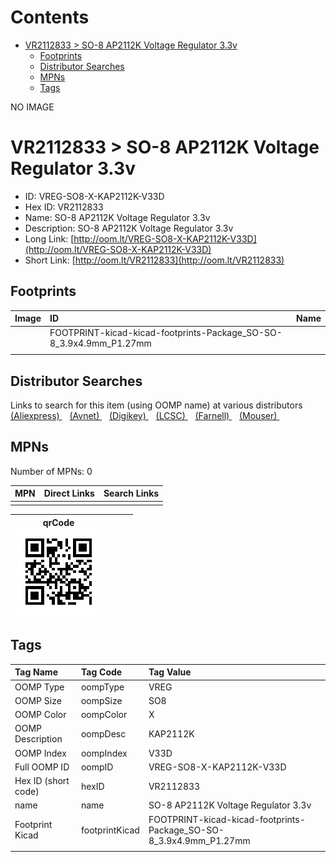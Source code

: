 



Contents
========

* [VR2112833 > SO-8 AP2112K Voltage Regulator 3.3v](#vr2112833--so-8-ap2112k-voltage-regulator-33v)
	* [Footprints](#footprints)
	* [Distributor Searches](#distributor-searches)
	* [MPNs](#mpns)
	* [Tags](#tags)
  
NO IMAGE  
# VR2112833 > SO-8 AP2112K Voltage Regulator 3.3v

- ID: VREG-SO8-X-KAP2112K-V33D
- Hex ID: VR2112833
- Name: SO-8 AP2112K Voltage Regulator 3.3v
- Description: SO-8 AP2112K Voltage Regulator 3.3v
- Long Link: [http://oom.lt/VREG-SO8-X-KAP2112K-V33D](http://oom.lt/VREG-SO8-X-KAP2112K-V33D)
- Short Link: [http://oom.lt/VR2112833](http://oom.lt/VR2112833)

## Footprints
  

|Image|ID|Name|
| :--- | :--- | :--- |
||FOOTPRINT-kicad-kicad-footprints-Package_SO-SO-8_3.9x4.9mm_P1.27mm||
||||

## Distributor Searches
  
Links to search for this item (using OOMP name) at various distributors  
[(Aliexpress) ](https://www.aliexpress.com/wholesale?SearchText=1117SO-8+AP2112K+Voltage+Regulator+3.3v)&nbsp;&nbsp;&nbsp;[(Avnet) ](https://www.avnet.com/shop/us/search/SO-8+AP2112K+Voltage+Regulator+3.3v)&nbsp;&nbsp;&nbsp;[(Digikey) ](https://www.digikey.co.uk/en/products/result?s=SO-8+AP2112K+Voltage+Regulator+3.3v)&nbsp;&nbsp;&nbsp;[(LCSC) ](https://www.lcsc.com/search?q=SO-8+AP2112K+Voltage+Regulator+3.3v)&nbsp;&nbsp;&nbsp;[(Farnell) ](https://uk.farnell.com/search?st=SO-8+AP2112K+Voltage+Regulator+3.3v)&nbsp;&nbsp;&nbsp;[(Mouser) ](https://www.mouser.com/c/?q=SO-8+AP2112K+Voltage+Regulator+3.3v)&nbsp;&nbsp;&nbsp;
## MPNs
  
Number of MPNs: 0  

|MPN|Direct Links|Search Links|
| :--- | :--- | :--- |
||||
  

|qrCode<br>[![](https://raw.githubusercontent.com/oomlout/oomlout_OOMP_parts_V2/main/VREG/SO8/X/KAP2112K/V33D/qrCode_140.png)](https://github.com/oomlout/oomlout_OOMP_parts_V2/tree/main/VREG/SO8/X/KAP2112K/V33D/qrCode.png)||||
| :---: | :---: | :---: | :---: |

## Tags
  

|Tag Name|Tag Code|Tag Value|
| :--- | :--- | :--- |
|OOMP Type|oompType|VREG|
|OOMP Size|oompSize|SO8|
|OOMP Color|oompColor|X|
|OOMP Description|oompDesc|KAP2112K|
|OOMP Index|oompIndex|V33D|
|Full OOMP ID|oompID|VREG-SO8-X-KAP2112K-V33D|
|Hex ID (short code)|hexID|VR2112833|
|name|name|SO-8 AP2112K Voltage Regulator 3.3v|
|Footprint Kicad|footprintKicad|FOOTPRINT-kicad-kicad-footprints-Package_SO-SO-8_3.9x4.9mm_P1.27mm|
||||
